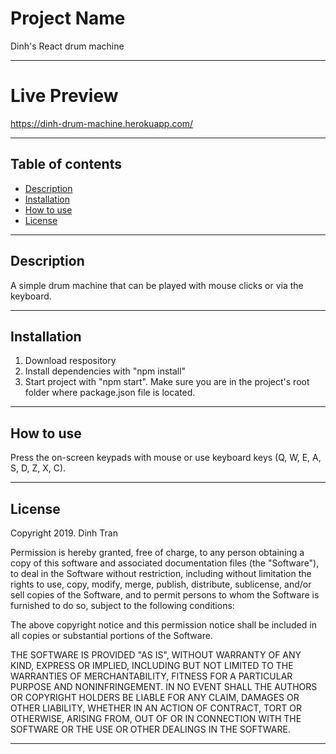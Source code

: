 # Project Name
Dinh's React drum machine

---

# Live Preview
https://dinh-drum-machine.herokuapp.com/

---

## Table of contents 
- [Description](#description)
- [Installation](#installation)
- [How to use](#how-to-use)
- [License](#installation)

---

## Description
A simple drum machine that can be played with mouse clicks or via the keyboard.

---

## Installation

1. Download respository
2. Install dependencies with "npm install"
3. Start project with "npm start". Make sure you are in the project's root folder where package.json file is located.

---

## How to use

Press the on-screen keypads with mouse or use keyboard keys (Q, W, E, A, S, D, Z, X, C).

---

## License
Copyright 2019. Dinh Tran

Permission is hereby granted, free of charge, to any person obtaining a copy of this software and associated documentation files (the "Software"), to deal in the Software without restriction, including without limitation the rights to use, copy, modify, merge, publish, distribute, sublicense, and/or sell copies of the Software, and to permit persons to whom the Software is furnished to do so, subject to the following conditions:

The above copyright notice and this permission notice shall be included in all copies or substantial portions of the Software.

THE SOFTWARE IS PROVIDED "AS IS", WITHOUT WARRANTY OF ANY KIND, EXPRESS OR IMPLIED, INCLUDING BUT NOT LIMITED TO THE WARRANTIES OF MERCHANTABILITY, FITNESS FOR A PARTICULAR PURPOSE AND NONINFRINGEMENT. IN NO EVENT SHALL THE AUTHORS OR COPYRIGHT HOLDERS BE LIABLE FOR ANY CLAIM, DAMAGES OR OTHER LIABILITY, WHETHER IN AN ACTION OF CONTRACT, TORT OR OTHERWISE, ARISING FROM, OUT OF OR IN CONNECTION WITH THE SOFTWARE OR THE USE OR OTHER DEALINGS IN THE SOFTWARE.

---

